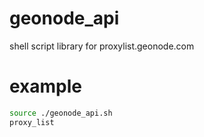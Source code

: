 # geonode_api
shell script library for proxylist.geonode.com
# example
```bash
source ./geonode_api.sh
proxy_list
```
